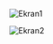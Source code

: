 ![Ekran1](https://onurerdogan.com/assets/images/ek1.png)

![Ekran2](https://onurerdogan.com/assets/images/ek2.png)
